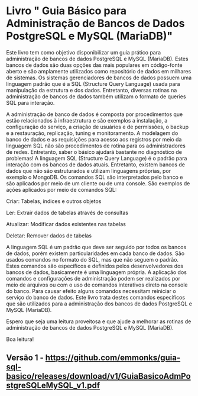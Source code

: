 # Livro " Guia Básico para Administração de Bancos de Dados PostgreSQL e MySQL (MariaDB)"

Este livro tem como objetivo disponibilizar um guia prático para administração de bancos de dados PostgreSQL e MySQL (MariaDB). Estes bancos de dados são duas opções das mais populares em código-fonte aberto e são amplamente utilizados como repositório de dados em milhares de sistemas. Os sistemas gerenciadores de bancos de dados possuem uma linguagem padrão que é a SQL (Structure Query Language) usada para manipulação da estrutura e dos dados. Entretanto, diversas rotinas na administração de bancos de dados também utilizam o formato de queries SQL para interação. 

A administração de banco de dados é composta por procedimentos que estão relacionados à infraestrutura e são exemplos a instalação, a configuração do serviço, a criação de usuários e de permissões, o backup e a restauração, replicação, tuning  e monitoramento. A modelagem do banco de dados e as requisições para acesso aos registros por meio da linguagem SQL não são  procedimentos de rotina para os administradores de redes. Entretanto, saber o básico ajudará bastante no diagnóstico de problemas!
A linguagem SQL (Structure Query Language) é o padrão para interação com os bancos de dados atuais. Entretanto, existem bancos de dados que não são estruturados e utilizam linguagens próprias, por exemplo o MongoDB. Os comandos SQL são interpretados pelo banco e são aplicados por meio de um cliente ou de uma console. São exemplos de ações aplicados por meio de comandos SQL:

Criar: Tabelas, índices e outros objetos

Ler: Extrair dados de tabelas através de consultas

Atualizar: Modificar dados existentes nas tabelas

Deletar: Remover dados de tabelas


A linguagem SQL é um padrão que deve ser seguido por todos os bancos de dados, porém existem particularidades em cada banco de dados. São usados comandos no formato do SQL, mas que não seguem o padrão. Estes comandos são específicos e definidos pelos desenvolvedores dos bancos de dados, basicamente é uma linguagem própria. A aplicação dos comandos e configurações de administração podem ser realizados por meio de arquivos ou com o uso de comandos interativos direto na console do banco. Para causar efeito alguns comandos necessitam reiniciar o serviço do banco de dados. Este livro trata destes comandos específicos que são utilizados para a administração dos bancos de dados PostgreSQL e MySQL (MariaDB).

Espero que seja uma leitura proveitosa e que ajude a melhorar as rotinas de administração de bancos de dados PostgreSQL e MySQL (MariaDB). 

Boa leitura!


## Versão 1 - https://github.com/emmonks/guia-sql-basico/releases/download/v1/GuiaBasicoAdmPostgreSQLeMySQL_v1.pdf
